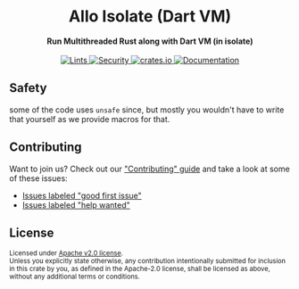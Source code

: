 <h1 align="center">Allo Isolate (Dart VM)</h1>
<div align="center">
  <strong>
        Run Multithreaded Rust along with Dart VM (in isolate)
  </strong>

</div>

<br />

<div align="center">
  <a href="https://github.com/sunshine-protocol/allo-isolate">
    <img src="https://github.com/sunshine-protocol/allo-isolate/workflows/Nightly%20lints/badge.svg"
      alt="Lints" />
  </a>
   <a href="https://github.com/sunshine-protocol/allo-isolate">
    <img src="https://github.com/sunshine-protocol/allo-isolate/workflows/Security%20audit/badge.svg"
      alt="Security" />
  </a>
  <a href="https://crates.io/crates/allo-isolate">
    <img src="https://img.shields.io/crates/v/allo-isolate.svg"
      alt="crates.io" />
  </a>
  <a href="https://docs.rs/allo-isolate">
    <img src="https://docs.rs/allo-isolate/badge.svg"
      alt="Documentation" />
  </a>
</div>

## Safety

some of the code uses `unsafe` since, but mostly you wouldn't have to write that yourself as we provide macros for that.

## Contributing

Want to join us? Check out our ["Contributing" guide][contributing] and take a
look at some of these issues:

- [Issues labeled "good first issue"][good-first-issue]
- [Issues labeled "help wanted"][help-wanted]

[contributing]: https://github.com/sunshine-protocol/allo-isolate/blob/master/.github/CONTRIBUTING.md
[good-first-issue]: https://github.com/sunshine-protocol/allo-isolate/labels/good%20first%20issue
[help-wanted]: https://github.com/sunshine-protocol/allo-isolate/labels/help%20wanted

## License

<sup>
Licensed under <a href="LICENSE">Apache v2.0 license</a>.
</sup>

<br/>

<sub>
Unless you explicitly state otherwise, any contribution intentionally submitted
for inclusion in this crate by you, as defined in the Apache-2.0 license, shall
be licensed as above, without any additional terms or conditions.
</sub>
